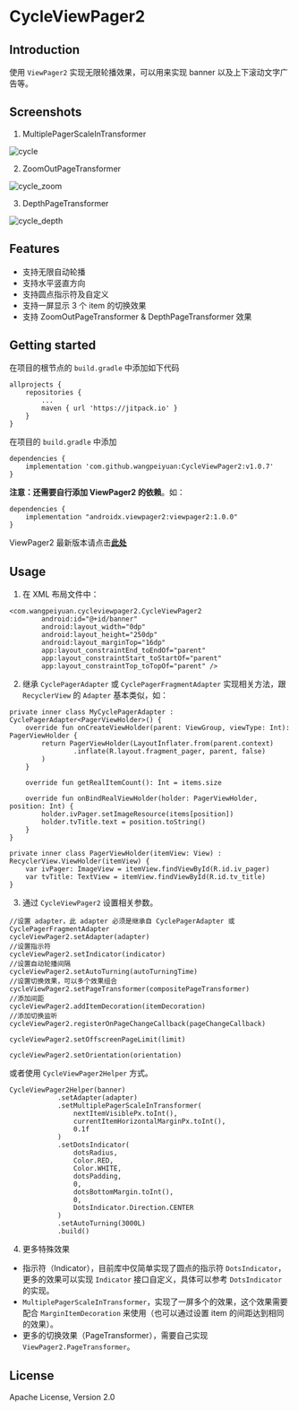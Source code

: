 # CycleViewPager2
## Introduction

使用 `ViewPager2` 实现无限轮播效果，可以用来实现 banner 以及上下滚动文字广告等。

## Screenshots

1. MultiplePagerScaleInTransformer

![cycle](assets/cycle.gif)

2. ZoomOutPageTransformer

![cycle_zoom](assets/cycle_zoom.gif)

3. DepthPageTransformer

![cycle_depth](assets/cycle_depth.gif)

## Features

* 支持无限自动轮播
* 支持水平竖直方向
* 支持圆点指示符及自定义
* 支持一屏显示 3 个 item 的切换效果
* 支持 ZoomOutPageTransformer & DepthPageTransformer 效果

## Getting started

在项目的根节点的 `build.gradle` 中添加如下代码
```
allprojects {
    repositories {
        ...
        maven { url 'https://jitpack.io' }
    }
}
```

在项目的 `build.gradle` 中添加
```
dependencies {
    implementation 'com.github.wangpeiyuan:CycleViewPager2:v1.0.7'
}
```

**注意：还需要自行添加 ViewPager2 的依赖**。如：
```
dependencies {
    implementation "androidx.viewpager2:viewpager2:1.0.0"
}
``` 

ViewPager2 最新版本请点击[**此处**](https://developer.android.com/jetpack/androidx/releases/viewpager2)

## Usage

1. 在 XML 布局文件中：
```
<com.wangpeiyuan.cycleviewpager2.CycleViewPager2
        android:id="@+id/banner"
        android:layout_width="0dp"
        android:layout_height="250dp"
        android:layout_marginTop="16dp"
        app:layout_constraintEnd_toEndOf="parent"
        app:layout_constraintStart_toStartOf="parent"
        app:layout_constraintTop_toTopOf="parent" />
```

2. 继承 `CyclePagerAdapter` 或 `CyclePagerFragmentAdapter` 实现相关方法，跟 `RecyclerView` 的 `Adapter` 基本类似，如：
```
private inner class MyCyclePagerAdapter : CyclePagerAdapter<PagerViewHolder>() {
    override fun onCreateViewHolder(parent: ViewGroup, viewType: Int): PagerViewHolder {
        return PagerViewHolder(LayoutInflater.from(parent.context)
                .inflate(R.layout.fragment_pager, parent, false)
        )
    }

    override fun getRealItemCount(): Int = items.size

    override fun onBindRealViewHolder(holder: PagerViewHolder, position: Int) {
        holder.ivPager.setImageResource(items[position])
        holder.tvTitle.text = position.toString()
    }
}

private inner class PagerViewHolder(itemView: View) : RecyclerView.ViewHolder(itemView) {
    var ivPager: ImageView = itemView.findViewById(R.id.iv_pager)
    var tvTitle: TextView = itemView.findViewById(R.id.tv_title)
} 
```

3. 通过 `CycleViewPager2` 设置相关参数。
``` 
//设置 adapter，此 adapter 必须是继承自 CyclePagerAdapter 或 CyclePagerFragmentAdapter
cycleViewPager2.setAdapter(adapter)
//设置指示符
cycleViewPager2.setIndicator(indicator)
//设置自动轮播间隔
cycleViewPager2.setAutoTurning(autoTurningTime)
//设置切换效果，可以多个效果组合
cycleViewPager2.setPageTransformer(compositePageTransformer)
//添加间距
cycleViewPager2.addItemDecoration(itemDecoration)
//添加切换监听
cycleViewPager2.registerOnPageChangeCallback(pageChangeCallback)

cycleViewPager2.setOffscreenPageLimit(limit)

cycleViewPager2.setOrientation(orientation)
```

或者使用 `CycleViewPager2Helper` 方式。
``` 
CycleViewPager2Helper(banner)
            .setAdapter(adapter)
            .setMultiplePagerScaleInTransformer(
                nextItemVisiblePx.toInt(),
                currentItemHorizontalMarginPx.toInt(),
                0.1f
            )
            .setDotsIndicator(
                dotsRadius,
                Color.RED,
                Color.WHITE,
                dotsPadding,
                0,
                dotsBottomMargin.toInt(),
                0,
                DotsIndicator.Direction.CENTER
            )
            .setAutoTurning(3000L)
            .build()
```

4. 更多特殊效果

* 指示符（Indicator），目前库中仅简单实现了圆点的指示符 `DotsIndicator`，更多的效果可以实现 `Indicator` 接口自定义，具体可以参考 `DotsIndicator` 的实现。
* `MultiplePagerScaleInTransformer`，实现了一屏多个的效果，这个效果需要配合 `MarginItemDecoration` 来使用（也可以通过设置 item 的间距达到相同的效果）。
* 更多的切换效果（PageTransformer），需要自己实现 `ViewPager2.PageTransformer`。

## License

Apache License, Version 2.0